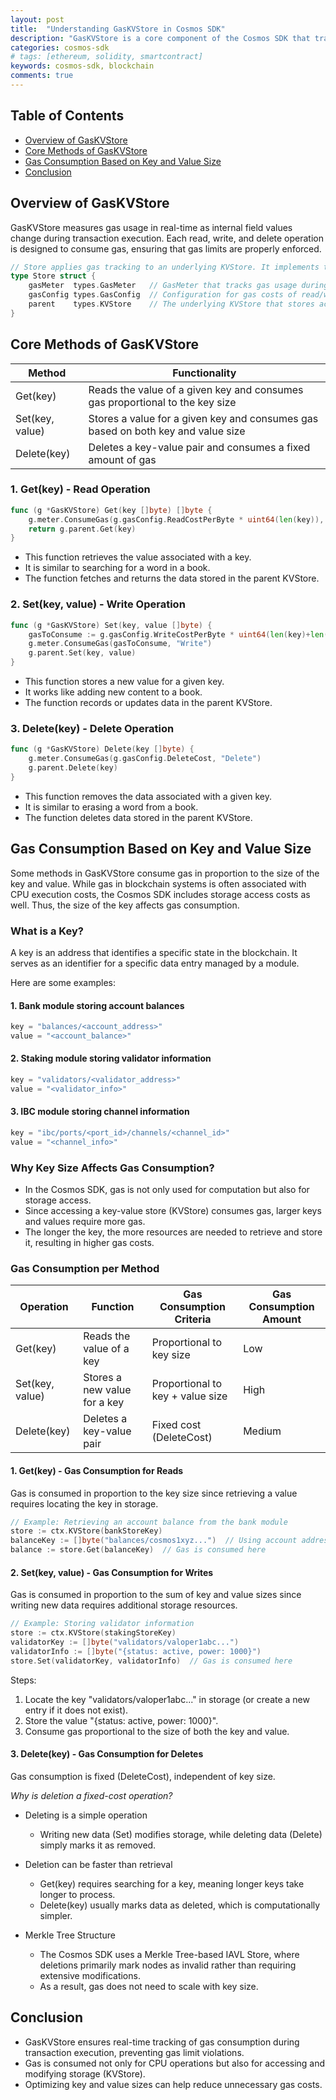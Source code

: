 ```yaml
---
layout: post
title:  "Understanding GasKVStore in Cosmos SDK"
description: "GasKVStore is a core component of the Cosmos SDK that tracks gas consumption in real-time during transaction execution. It ensures that every read, write, and delete operation consumes gas, helping to prevent transactions from exceeding their gas limits."
categories: cosmos-sdk
# tags: [ethereum, solidity, smartcontract]
keywords: cosmos-sdk, blockchain
comments: true
---
```


## Table of Contents

- [Overview of GasKVStore](#overview-of-gaskvstore)
- [Core Methods of GasKVStore](#core-methods-of-gaskvstore)
- [Gas Consumption Based on Key and Value Size](#gas-consumption-based-on-key-and-value-size)
- [Conclusion](#conclusion)

## Overview of GasKVStore

GasKVStore measures gas usage in real-time as internal field values change during transaction execution.
Each read, write, and delete operation is designed to consume gas, ensuring that gas limits are properly enforced.

```go
// Store applies gas tracking to an underlying KVStore. It implements the KVStore interface.
type Store struct {
    gasMeter  types.GasMeter   // GasMeter that tracks gas usage during transactions
    gasConfig types.GasConfig  // Configuration for gas costs of read/write/delete operations
    parent    types.KVStore    // The underlying KVStore that stores actual data
}
```

## Core Methods of GasKVStore

| **Method** | **Functionality** |
| --- | --- |
| Get(key) | Reads the value of a given key and consumes gas proportional to the key size |
| Set(key, value) | Stores a value for a given key and consumes gas based on both key and value size |
| Delete(key) | Deletes a key-value pair and consumes a fixed amount of gas |

### 1. Get(key) - Read Operation

```go
func (g *GasKVStore) Get(key []byte) []byte {
    g.meter.ConsumeGas(g.gasConfig.ReadCostPerByte * uint64(len(key)), "Read")
    return g.parent.Get(key)
}
```

- This function retrieves the value associated with a key.
- It is similar to searching for a word in a book.
- The function fetches and returns the data stored in the parent KVStore.

### 2. Set(key, value) - Write Operation

```go
func (g *GasKVStore) Set(key, value []byte) {
    gasToConsume := g.gasConfig.WriteCostPerByte * uint64(len(key)+len(value))
    g.meter.ConsumeGas(gasToConsume, "Write")
    g.parent.Set(key, value)
}
```

- This function stores a new value for a given key.
- It works like adding new content to a book.
- The function records or updates data in the parent KVStore.

### 3. Delete(key) - Delete Operation

```go
func (g *GasKVStore) Delete(key []byte) {
    g.meter.ConsumeGas(g.gasConfig.DeleteCost, "Delete")
    g.parent.Delete(key)
}
```

- This function removes the data associated with a given key.
- It is similar to erasing a word from a book.
- The function deletes data stored in the parent KVStore.

## Gas Consumption Based on Key and Value Size

Some methods in GasKVStore consume gas in proportion to the size of the key and value.
While gas in blockchain systems is often associated with CPU execution costs, the Cosmos SDK includes storage access costs as well.
Thus, the size of the key affects gas consumption.

### What is a Key?

A key is an address that identifies a specific state in the blockchain.
It serves as an identifier for a specific data entry managed by a module.

Here are some examples:

#### 1. Bank module storing account balances

```go
key = "balances/<account_address>"
value = "<account_balance>"
```

#### 2. Staking module storing validator information

```go
key = "validators/<validator_address>"
value = "<validator_info>"
```

#### 3. IBC module storing channel information

```go
key = "ibc/ports/<port_id>/channels/<channel_id>"
value = "<channel_info>"
```

### Why Key Size Affects Gas Consumption?

- In the Cosmos SDK, gas is not only used for computation but also for storage access.
- Since accessing a key-value store (KVStore) consumes gas, larger keys and values require more gas.
- The longer the key, the more resources are needed to retrieve and store it, resulting in higher gas costs.

### Gas Consumption per Method

| **Operation** | **Function** | **Gas Consumption Criteria** | **Gas Consumption Amount** |
| --- | --- | --- | --- |
| Get(key) | Reads the value of a key | Proportional to key size | Low |
| Set(key, value) | Stores a new value for a key | Proportional to key + value size | High |
| Delete(key) | Deletes a key-value pair | Fixed cost (DeleteCost) | Medium |

#### 1. Get(key) - Gas Consumption for Reads

Gas is consumed in proportion to the key size since retrieving a value requires locating the key in storage.

```go
// Example: Retrieving an account balance from the bank module
store := ctx.KVStore(bankStoreKey)
balanceKey := []byte("balances/cosmos1xyz...")  // Using account address as key
balance := store.Get(balanceKey)  // Gas is consumed here
```

#### 2. Set(key, value) - Gas Consumption for Writes

Gas is consumed in proportion to the sum of key and value sizes since writing new data requires additional storage resources.

```go
// Example: Storing validator information
store := ctx.KVStore(stakingStoreKey)
validatorKey := []byte("validators/valoper1abc...")  
validatorInfo := []byte("{status: active, power: 1000}")  
store.Set(validatorKey, validatorInfo)  // Gas is consumed here
```

Steps:

1. Locate the key "validators/valoper1abc..." in storage (or create a new entry if it does not exist).
2. Store the value "{status: active, power: 1000}".
3. Consume gas proportional to the size of both the key and value.

#### 3. Delete(key) - Gas Consumption for Deletes

Gas consumption is fixed (DeleteCost), independent of key size.

*Why is deletion a fixed-cost operation?*

- Deleting is a simple operation
  - Writing new data (Set) modifies storage, while deleting data (Delete) simply marks it as removed.

- Deletion can be faster than retrieval
  - Get(key) requires searching for a key, meaning longer keys take longer to process.
  - Delete(key) usually marks data as deleted, which is computationally simpler.

- Merkle Tree Structure
  - The Cosmos SDK uses a Merkle Tree-based IAVL Store, where deletions primarily mark nodes as invalid rather than requiring extensive modifications.
  - As a result, gas does not need to scale with key size.

## Conclusion

- GasKVStore ensures real-time tracking of gas consumption during transaction execution, preventing gas limit violations.
- Gas is consumed not only for CPU operations but also for accessing and modifying storage (KVStore).
- Optimizing key and value sizes can help reduce unnecessary gas costs.

